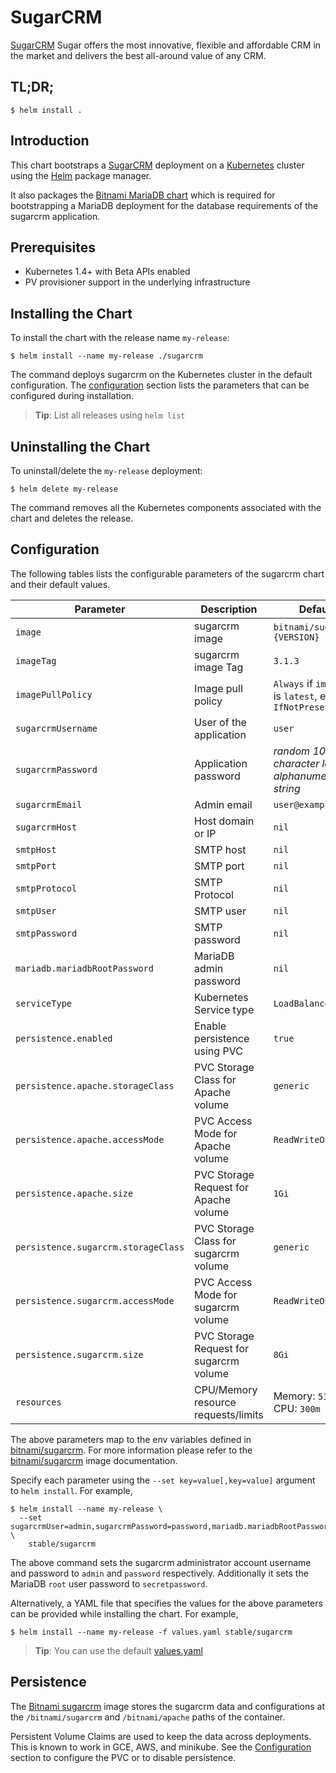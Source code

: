 # SugarCRM

[SugarCRM](https://www.sugarcrm.org) Sugar offers the most innovative, flexible and affordable CRM in the market and delivers the best all-around value of any CRM.

## TL;DR;

```console
$ helm install .
```

## Introduction

This chart bootstraps a [SugarCRM](https://github.com/bitnami/bitnami-docker-sugarcrm) deployment on a [Kubernetes](http://kubernetes.io) cluster using the [Helm](https://helm.sh) package manager.

It also packages the [Bitnami MariaDB chart](https://github.com/kubernetes/charts/tree/master/stable/mariadb) which is required for bootstrapping a MariaDB deployment for the database requirements of the sugarcrm application.

## Prerequisites

- Kubernetes 1.4+ with Beta APIs enabled
- PV provisioner support in the underlying infrastructure

## Installing the Chart

To install the chart with the release name `my-release`:

```console
$ helm install --name my-release ./sugarcrm
```

The command deploys sugarcrm on the Kubernetes cluster in the default configuration. The [configuration](#configuration) section lists the parameters that can be configured during installation.

> **Tip**: List all releases using `helm list`

## Uninstalling the Chart

To uninstall/delete the `my-release` deployment:

```console
$ helm delete my-release
```

The command removes all the Kubernetes components associated with the chart and deletes the release.

## Configuration

The following tables lists the configurable parameters of the sugarcrm chart and their default values.

|              Parameter               |               Description                |                         Default                         |
|--------------------------------------|------------------------------------------|---------------------------------------------------------|
| `image`                              | sugarcrm image                           | `bitnami/sugarcrm:{VERSION}`                            |
| `imageTag`                           | sugarcrm image Tag                       | `3.1.3`                                                 |
| `imagePullPolicy`                    | Image pull policy                        | `Always` if `imageTag` is `latest`, else `IfNotPresent` |
| `sugarcrmUsername`                   | User of the application                  | `user`                                                  |
| `sugarcrmPassword`                   | Application password                     | _random 10 character long alphanumeric string_          |
| `sugarcrmEmail`                      | Admin email                              | `user@example.com`                                      |
| `sugarcrmHost`                       | Host domain or IP                        | `nil`                                                   |
| `smtpHost`                           | SMTP host                                | `nil`                                                   |
| `smtpPort`                           | SMTP port                                | `nil`                                                   |
| `smtpProtocol`                       | SMTP Protocol                            | `nil`                                                   |
| `smtpUser`                           | SMTP user                                | `nil`                                                   |
| `smtpPassword`                       | SMTP password                            | `nil`                                                   |
| `mariadb.mariadbRootPassword`        | MariaDB admin password                   | `nil`                                                   |
| `serviceType`                        | Kubernetes Service type                  | `LoadBalancer`                                          |
| `persistence.enabled`                | Enable persistence using PVC             | `true`                                                  |
| `persistence.apache.storageClass`    | PVC Storage Class for Apache volume      | `generic`                                               |
| `persistence.apache.accessMode`      | PVC Access Mode for Apache volume        | `ReadWriteOnce`                                         |
| `persistence.apache.size`            | PVC Storage Request for Apache volume    | `1Gi`                                                   |
| `persistence.sugarcrm.storageClass`  | PVC Storage Class for sugarcrm volume    | `generic`                                               |
| `persistence.sugarcrm.accessMode`    | PVC Access Mode for sugarcrm volume      | `ReadWriteOnce`                                         |
| `persistence.sugarcrm.size`          | PVC Storage Request for sugarcrm volume  | `8Gi`                                                   |
| `resources`                          | CPU/Memory resource requests/limits      | Memory: `512Mi`, CPU: `300m`                            |

The above parameters map to the env variables defined in [bitnami/sugarcrm](http://github.com/bitnami/bitnami-docker-sugarcrm). For more information please refer to the [bitnami/sugarcrm](http://github.com/bitnami/bitnami-docker-sugarcrm) image documentation.

Specify each parameter using the `--set key=value[,key=value]` argument to `helm install`. For example,

```console
$ helm install --name my-release \
  --set sugarcrmUser=admin,sugarcrmPassword=password,mariadb.mariadbRootPassword=secretpassword \
    stable/sugarcrm
```

The above command sets the sugarcrm administrator account username and password to `admin` and `password` respectively. Additionally it sets the MariaDB `root` user password to `secretpassword`.

Alternatively, a YAML file that specifies the values for the above parameters can be provided while installing the chart. For example,

```console
$ helm install --name my-release -f values.yaml stable/sugarcrm
```

> **Tip**: You can use the default [values.yaml](values.yaml)

## Persistence

The [Bitnami sugarcrm](https://github.com/bitnami/bitnami-docker-sugarcrm) image stores the sugarcrm data and configurations at the `/bitnami/sugarcrm` and `/bitnami/apache` paths of the container.

Persistent Volume Claims are used to keep the data across deployments. This is known to work in GCE, AWS, and minikube.
See the [Configuration](#configuration) section to configure the PVC or to disable persistence.
